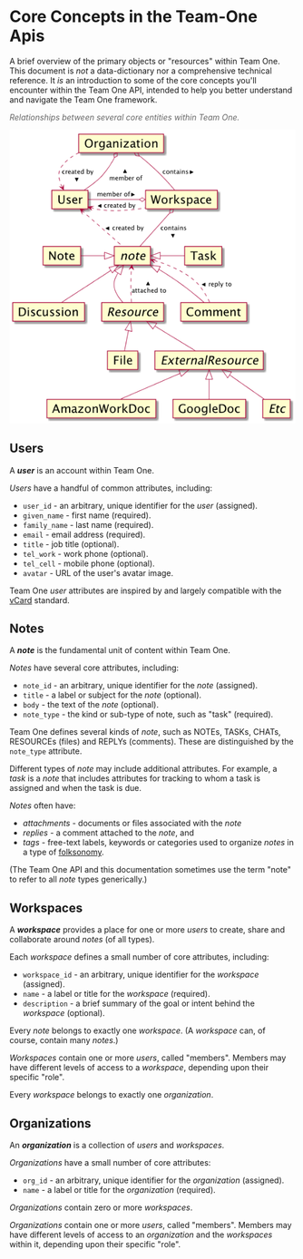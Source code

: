 # Core Concepts in the Team-One Apis

A brief overview of the primary objects or "resources" within&nbsp;Team One.
This document is *not* a data-dictionary nor a comprehensive technical reference.
It *is* an introduction to some of the core concepts you'll encounter within the Team One API, intended to help you better understand and navigate the Team One framework.

<p><i style="color:#666">Relationships between several core entities within Team One.</i></p>
</div>

![](https://raw.githubusercontent.com/BroadSoft-Xtended/DeveloperPortalDocs/master/TeamOne/images/coreConcepts1.png)

## Users

A ***user*** is an account within Team One.

*Users* have a handful of common attributes, including:

 * `user_id` - an arbitrary, unique identifier for the *user* (assigned).
 * `given_name` - first name (required).
 * `family_name` - last name (required).
 * `email` - email address (required).
 * `title` - job title (optional).
 * `tel_work` - work phone (optional).
 * `tel_cell` - mobile phone (optional).
 * `avatar` - URL of the user's avatar image.

Team One *user* attributes are inspired by and largely compatible
with the [vCard](http://en.wikipedia.org/wiki/VCard) standard.



## Notes

A ***note*** is the fundamental unit of content within Team One.

*Notes* have several core attributes, including:

 * `note_id` - an arbitrary, unique identifier for the *note* (assigned).
 * `title` - a label or subject for the *note* (optional).
 * `body` - the text of the *note* (optional).
 * `note_type` - the kind or sub-type of note, such as "task" (required).

Team One defines several kinds of *note*, such as NOTEs, TASKs, CHATs, RESOURCEs (files) and REPLYs (comments). These are distinguished by the `note_type` attribute.

Different types of *note* may include additional attributes.  For example, a *task* is a *note* that includes attributes for tracking to whom a task is assigned and when the task is due.

*Notes* often have:

 - *attachments* - documents or files associated with the *note*
 - *replies* - a comment attached to the *note*, and
 - *tags* - free-text labels, keywords or categories used to organize *notes* in a type of [folksonomy](http://en.wikipedia.org/wiki/Folksonomy).

(The Team One API and this documentation sometimes use the term "note" to refer to all *note* types generically.)

## Workspaces

A ***workspace*** provides a place for one or more *users* to create, share and collaborate around *notes* (of all types).

Each *workspace* defines a small number of core attributes, including:

 * `workspace_id` - an arbitrary, unique identifier for the *workspace* (assigned).
 * `name` - a label or title for the *workspace* (required).
 * `description` - a brief summary of the goal or intent behind the *workspace* (optional).

Every *note* belongs to exactly one *workspace*.  (A *workspace* can, of course, contain many *notes*.)

*Workspaces* contain one or more *users*, called "members".  Members may have different levels of access to a *workspace*, depending upon their specific "role".

Every *workspace* belongs to exactly one *organization*.

## Organizations

An ***organization*** is a collection of *users* and *workspaces*.

*Organizations* have a small number of core attributes:

 * `org_id` - an arbitrary, unique identifier for the *organization* (assigned).
 * `name` - a label or title for the *organization* (required).

*Organizations* contain zero or more *workspaces*.

*Organizations* contain one or more *users*, called "members".  Members may have different levels of access to an *organization* and the *workspaces* within it, depending upon their specific "role".
